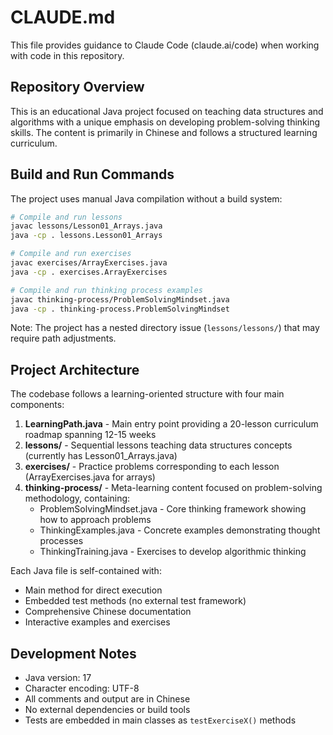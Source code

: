 # CLAUDE.md

This file provides guidance to Claude Code (claude.ai/code) when working with code in this repository.

## Repository Overview

This is an educational Java project focused on teaching data structures and algorithms with a unique emphasis on developing problem-solving thinking skills. The content is primarily in Chinese and follows a structured learning curriculum.

## Build and Run Commands

The project uses manual Java compilation without a build system:

```bash
# Compile and run lessons
javac lessons/Lesson01_Arrays.java
java -cp . lessons.Lesson01_Arrays

# Compile and run exercises
javac exercises/ArrayExercises.java
java -cp . exercises.ArrayExercises

# Compile and run thinking process examples
javac thinking-process/ProblemSolvingMindset.java
java -cp . thinking-process.ProblemSolvingMindset
```

Note: The project has a nested directory issue (`lessons/lessons/`) that may require path adjustments.

## Project Architecture

The codebase follows a learning-oriented structure with four main components:

1. **LearningPath.java** - Main entry point providing a 20-lesson curriculum roadmap spanning 12-15 weeks
2. **lessons/** - Sequential lessons teaching data structures concepts (currently has Lesson01_Arrays.java)
3. **exercises/** - Practice problems corresponding to each lesson (ArrayExercises.java for arrays)
4. **thinking-process/** - Meta-learning content focused on problem-solving methodology, containing:
   - ProblemSolvingMindset.java - Core thinking framework showing how to approach problems
   - ThinkingExamples.java - Concrete examples demonstrating thought processes
   - ThinkingTraining.java - Exercises to develop algorithmic thinking

Each Java file is self-contained with:
- Main method for direct execution
- Embedded test methods (no external test framework)
- Comprehensive Chinese documentation
- Interactive examples and exercises

## Development Notes

- Java version: 17
- Character encoding: UTF-8
- All comments and output are in Chinese
- No external dependencies or build tools
- Tests are embedded in main classes as `testExerciseX()` methods